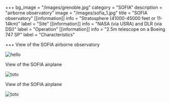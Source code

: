 +++
bg_image = "/images/grenoble.jpg"
category = "SOFIA"
description = "airborne observatory"
image = "/images/sofia_1.jpg"
title = "SOFIA observatory"
[[information]]
info = "Stratosphere (41000-45000 feet or 11-14km)"
label = "Site"
[[information]]
info = "NASA (via USRA) and DLR (via DSI)"
label = "Operation"
[[information]]
info = "2.5m telescope on a Boeing 747 SP"
label = "Characteristics"

+++
View of the SOFIA airborne observatory

![hello](/images/sofia_1.jpg)

View of the SOFIA airplane

![toto](/images/sofia_2.jpg)

View of the SOFIA airplane

![toto](/images/sofia_4.jpg)
